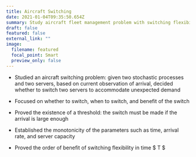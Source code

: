 ```yaml
---
title: Aircraft Switching
date: 2021-01-04T09:35:50.654Z
summary: Study aircraft fleet management problem with switching flexibility
draft: false
featured: false
external_link: ""
image:
  filename: featured
  focal_point: Smart
  preview_only: false
---
```

  * Studied an aircraft switching problem: given two stochastic processes and
  two servers, based on current observation of arrival, decided whether to
  switch two servers to accommodate unexpected demand

  * Focused on whether to switch, when to switch, and benefit of the switch

  * Proved the existence of a threshold: the switch must be made if the arrival is large enough

  * Established the monotonicity of the parameters such as time, arrival rate, and server capacity

  * Proved the order of benefit of switching flexibility in time $ T $ 
